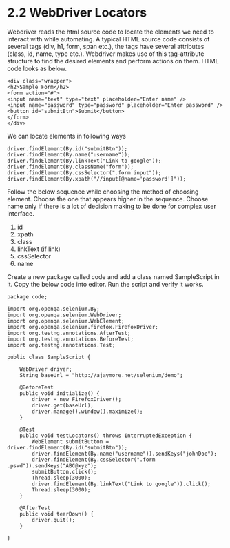# 2.2 WebDriver Locators

Webdriver reads the html source code to locate the elements we need to interact with while automating. A typical HTML source code consists of several tags \(div, h1, form, span etc.\), the tags have several attributes \(class, id, name, type etc.\). Webdriver makes use of this tag-attribute structure to find the desired elements and perform actions on them. HTML code looks as below.

```text
<div class="wrapper">
<h2>Sample Form</h2>
<form action="#">
<input name="text" type="text" placeholder="Enter name" />
<input name="password" type="password" placeholder="Enter password" />
<button id="submitBtn">Submit</button>
</form>
</div>
```

We can locate elements in following ways

```text
driver.findElement(By.id("submitBtn"));
driver.findElement(By.name("username"));
driver.findElement(By.linkText("Link to google"));
driver.findElement(By.className("form"));
driver.findElement(By.cssSelector(".form input"));
driver.findElement(By.xpath("//input[@name='password']"));
```

Follow the below sequence while choosing the method of choosing element. Choose the one that appears higher in the sequence. Choose name only if there is a lot of decision making to be done for complex user interface.

1. id
2. xpath
3. class
4. linkText \(if link\)
5. cssSelector
6. name

Create a new package called code and add a class named SampleScript in it. Copy the below code into editor. Run the script and verify it works.

```text
package code;

import org.openqa.selenium.By;
import org.openqa.selenium.WebDriver;
import org.openqa.selenium.WebElement;
import org.openqa.selenium.firefox.FirefoxDriver;
import org.testng.annotations.AfterTest;
import org.testng.annotations.BeforeTest;
import org.testng.annotations.Test;

public class SampleScript {

    WebDriver driver;
    String baseUrl = "http://ajaymore.net/selenium/demo";

    @BeforeTest
    public void initialize() {
        driver = new FirefoxDriver();
        driver.get(baseUrl);
        driver.manage().window().maximize();
    }

    @Test
    public void testLocators() throws InterruptedException {
        WebElement submitButton = driver.findElement(By.id("submitBtn"));
        driver.findElement(By.name("username")).sendKeys("johnDoe");
        driver.findElement(By.cssSelector(".form .pswd")).sendKeys("ABC@xyz");
        submitButton.click();
        Thread.sleep(3000);
        driver.findElement(By.linkText("Link to google")).click();
        Thread.sleep(3000);
    }

    @AfterTest
    public void tearDown() {
        driver.quit();
    }

}
```

